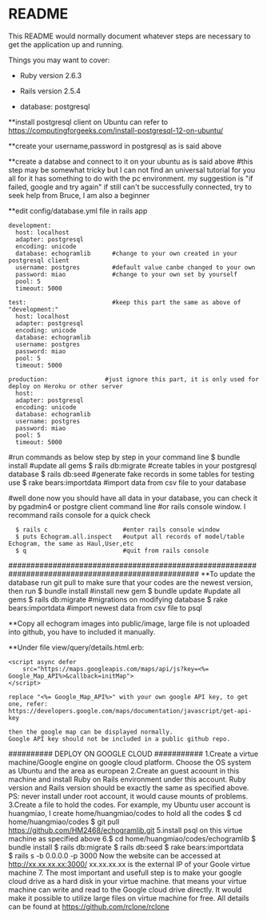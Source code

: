 # README

This README would normally document whatever steps are necessary to get the
application up and running.

Things you may want to cover:

* Ruby version 2.6.3

* Rails version 2.5.4

* database: postgresql 

**install postgresql client on Ubuntu can refer to 
https://computingforgeeks.com/install-postgresql-12-on-ubuntu/

**create your username,password in postgresql as is said above 

**create a databse and connect to it on your ubuntu  as is said above 
#this step may be somewhat tricky but I can not find an universal tutorial for you all
 for it has something to do with the pc environment.
 my suggestion is "if failed, google and try again"
 if still can't be successfully connected, try to seek help from Bruce, I am also a beginner
 

**edit config/database.yml file in rails app

    development:
      host: localhost        
      adapter: postgresql
      encoding: unicode
      database: echogramlib      #change to your own created in your postgresql client
      username: postgres         #default value canbe changed to your own 
      password: miao             #change to your own set by yourself
      pool: 5
      timeout: 5000

    test:                        #keep this part the same as above of "development:"
      host: localhost
      adapter: postgresql
      encoding: unicode
      database: echogramlib
      username: postgres
      password: miao
      pool: 5
      timeout: 5000
      
    production:                #just ignore this part, it is only used for deploy on Heroku or other server             
      host: 
      adapter: postgresql
      encoding: unicode
      database: echogramlib
      username: postgres
      password: miao
      pool: 5
      timeout: 5000
    
#run commands as below step by step in your command line
      $ bundle install              #update all gems
      $ rails db:migrate            #create tables in your postgresql database
      $ rails db:seed               #generate fake records in some tables for testing use
      $ rake bears:importdata       #import data from csv file to your database


#well done now you should have all data in your database, you can check it by pgadmin4 or postgre client command line
#or rails console window. I recommand rails console for a quick check

      $ rails c                     #enter rails console window
      $ puts Echogram.all.inspect   #output all records of model/table Echogram, the same as Haul,User,etc
      $ q                           #quit from rails console



###################################################################################################
**To update the database run git pull to make sure that your codes are the newest version, then run 
      $ bundle install              #install new gem 
      $ bundle update               #update all gems 
      $ rails db:migrate            #migrations on modifying database
      $ rake bears:importdata       #import newest data from csv file to psql

**Copy all echogram images into public/image, large file is not uploaded into github, you have to included it manually.

**Under file view/query/details.html.erb:

    <script async defer
        src="https://maps.googleapis.com/maps/api/js?key=<%= Google_Map_API%>&callback=initMap">
    </script>

    replace "<%= Google_Map_API%>" with your own google API key, to get one, refer:
    https://developers.google.com/maps/documentation/javascript/get-api-key

    then the google map can be displayed normally.
    Google API key should not be included in a public github repo.


########## DEPLOY ON GOOGLE CLOUD ###########
      1.Create a virtue machine/Google engine on google cloud platform. 
        Choose the OS system as Ubuntu and the area as european
      2.Create an guest acoount in this machine and install Ruby on Rails 
        environment under this account. Ruby version and Rails version 
        should be exactly the same as specified above.
        PS: never install under root account, it would cause mounts of problems.
      3.Create a file to hold the codes. For example, my Ubuntu user account is 
        huangmiao, I create home/huangmiao/codes to hold all the codes 
        $ cd  home/huangmiao/codes 
        $ git pull https://github.com/HM2468/echogramlib.git 
      5.install psql on this virtue machine as specified above
      6.$ cd home/huangmiao/codes/echogramlib
        $ bundle install
        $ rails db:migrate
        $ rails db:seed
        $ rake bears:importdata  
        $ rails s -b 0.0.0.0 -p 3000
          Now the website can be accessed at http://xx.xx.xx.xx:3000/
          xx.xx.xx.xx is the external IP of your Goole virtue machine
      7. The most important and usefull step is to make your google cloud drive as a 
        hard disk in your virtue machine. that means your virtue machine can write and 
        read to the Google cloud drive directly. It would make it possible to utilize large 
        files on virtue machine for free.
        All details can be found at https://github.com/rclone/rclone
